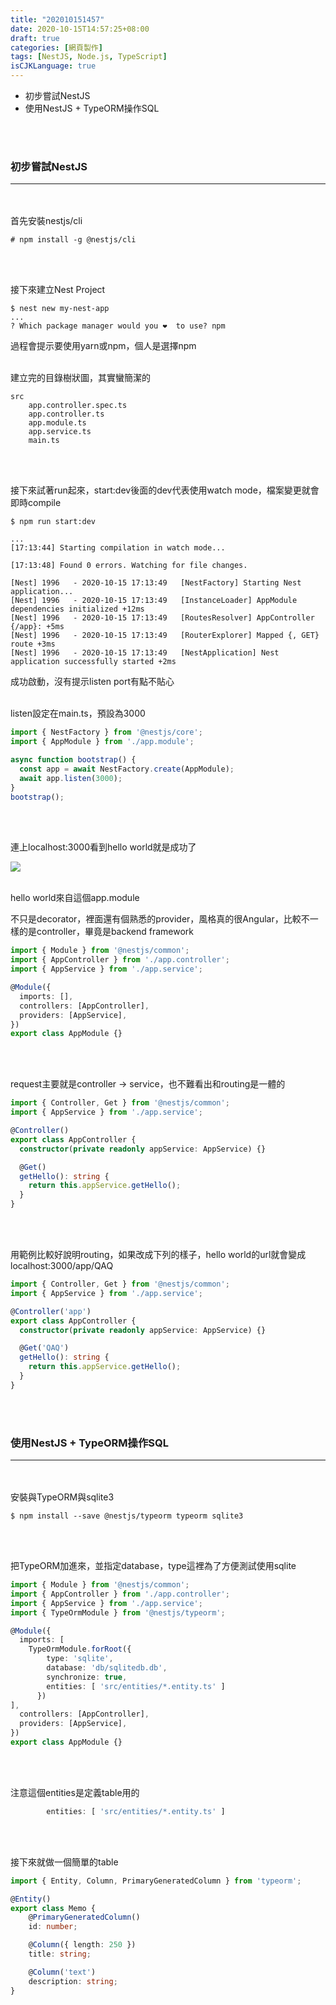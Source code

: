 ```yaml
---
title: "202010151457"
date: 2020-10-15T14:57:25+08:00
draft: true
categories: [網頁製作]
tags: [NestJS, Node.js, TypeScript]
isCJKLanguage: true
---
```


<!--more-->
* <a onclick="window.scrollTo({top: document.getElementById(1).offsetTop, behavior: 'smooth'})">初步嘗試NestJS</a>
* <a onclick="window.scrollTo({top: document.getElementById(2).offsetTop, behavior: 'smooth'})">使用NestJS + TypeORM操作SQL</a>

<br></br>

<h3 id=1>初步嘗試NestJS</h3>

---
<br></br>
首先安裝nestjs/cli
```
# npm install -g @nestjs/cli
```
<br></br>

接下來建立Nest Project
```
$ nest new my-nest-app
...
? Which package manager would you ❤️  to use? npm
```
過程會提示要使用yarn或npm，個人是選擇npm
<br></br>

建立完的目錄樹狀圖，其實蠻簡潔的
```
src
    app.controller.spec.ts
    app.controller.ts
    app.module.ts
    app.service.ts
    main.ts
```
<br></br>

接下來試著run起來，start:dev後面的dev代表使用watch mode，檔案變更就會即時compile
```
$ npm run start:dev

...
[17:13:44] Starting compilation in watch mode...

[17:13:48] Found 0 errors. Watching for file changes.

[Nest] 1996   - 2020-10-15 17:13:49   [NestFactory] Starting Nest application...
[Nest] 1996   - 2020-10-15 17:13:49   [InstanceLoader] AppModule dependencies initialized +12ms
[Nest] 1996   - 2020-10-15 17:13:49   [RoutesResolver] AppController {/app}: +5ms
[Nest] 1996   - 2020-10-15 17:13:49   [RouterExplorer] Mapped {, GET} route +3ms
[Nest] 1996   - 2020-10-15 17:13:49   [NestApplication] Nest application successfully started +2ms
```
成功啟動，沒有提示listen port有點不貼心
<br></br>

listen設定在main.ts，預設為3000
```:src/main.ts {linenos=table, hl_lines=[6]}
import { NestFactory } from '@nestjs/core';
import { AppModule } from './app.module';

async function bootstrap() {
  const app = await NestFactory.create(AppModule);
  await app.listen(3000);
}
bootstrap();
```
<br></br>

連上localhost:3000看到hello world就是成功了
  
![](0.png)
<br></br>



hello world來自這個app.module
  
不只是decorator，裡面還有個熟悉的provider，風格真的很Angular，比較不一樣的是controller，畢竟是backend framework
```:src/app.module.ts {linenos=table}
import { Module } from '@nestjs/common';
import { AppController } from './app.controller';
import { AppService } from './app.service';

@Module({
  imports: [],
  controllers: [AppController],
  providers: [AppService],
})
export class AppModule {}

```
<br></br>

request主要就是controller → service，也不難看出和routing是一體的
```:src/app.controller.ts {linenos=table}
import { Controller, Get } from '@nestjs/common';
import { AppService } from './app.service';

@Controller()
export class AppController {
  constructor(private readonly appService: AppService) {}

  @Get()
  getHello(): string {
    return this.appService.getHello();
  }
}
```
<br></br>

用範例比較好說明routing，如果改成下列的樣子，hello world的url就會變成localhost:3000/app/QAQ
```:src/app.controller.ts {linenos=table, hl_lines=[4, 8]}
import { Controller, Get } from '@nestjs/common';
import { AppService } from './app.service';

@Controller('app')
export class AppController {
  constructor(private readonly appService: AppService) {}

  @Get('QAQ')
  getHello(): string {
    return this.appService.getHello();
  }
}
```
<br></br>



<h3 id="2">使用NestJS + TypeORM操作SQL</h3>
  
---
<br></br>
安裝與TypeORM與sqlite3
```
$ npm install --save @nestjs/typeorm typeorm sqlite3
```
<br></br>

把TypeORM加進來，並指定database，type這裡為了方便測試使用sqlite
```:src/app.module.ts {linenos=table, hl_lines=[4, "8-13"]}
import { Module } from '@nestjs/common';
import { AppController } from './app.controller';
import { AppService } from './app.service';
import { TypeOrmModule } from '@nestjs/typeorm';

@Module({
  imports: [        
    TypeOrmModule.forRoot({
        type: 'sqlite',
        database: 'db/sqlitedb.db',
        synchronize: true,
        entities: [ 'src/entities/*.entity.ts' ]
      })
],
  controllers: [AppController],
  providers: [AppService],
})
export class AppModule {}
```
<br></br>

注意這個entities是定義table用的
```ts {linenos=table, linenostart=12}
        entities: [ 'src/entities/*.entity.ts' ]
```
<br></br>

接下來就做一個簡單的table
```:src/app.module.ts {linenos=table}
import { Entity, Column, PrimaryGeneratedColumn } from 'typeorm';

@Entity()
export class Memo {
    @PrimaryGeneratedColumn()
    id: number;

    @Column({ length: 250 })
    title: string;

    @Column('text')
    description: string;
}
```